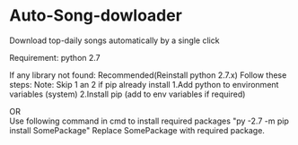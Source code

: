 # Auto-Song-dowloader
Download top-daily songs automatically by a single click

Requirement: python 2.7

If any library not found:
  Recommended(Reinstall python 2.7.x)
  Follow these steps:
  Note: Skip 1 an 2 if pip already install
  1.Add python to environment variables (system)
  2.Install pip (add to env variables if required)

OR  
  Use following command in cmd to install required packages
  "py -2.7 -m pip install SomePackage"
  Replace SomePackage with required package.
